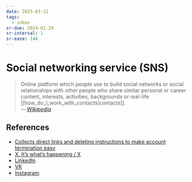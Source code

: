 ```yaml
---
date: 2023-03-12
tags:
  - inbox
sr-due: 2024-01-29
sr-interval: 1
sr-ease: 148
---
```


# Social networking service (SNS)

> Online platform which people use to build social networks or social
> relationships with other people who share similar personal or career content,
> interests, activities, backgrounds or real-life
> [[how_do_I_work_with_contacts|contacts]].\
> — <cite>[Wikipedia](https://en.wikipedia.org/wiki/Social_networking_service)</cite>

## References

- [Collects direct links and deleting instructions to make account termination easy](https://www.accountkiller.com/en/popular)
- [X. It’s what’s happening / X](https://twitter.com/)
- [LinkedIn](https://www.linkedin.com/)
- [VK](https://vk.com/)
- [Instagram](https://www.instagram.com/)
